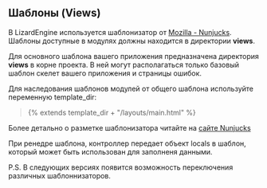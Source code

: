 ## Шаблоны (Views)

В LizardEngine используется шаблонизатор от [Mozilla - Nunjucks](https://mozilla.github.io/nunjucks/).
Шаблоны доступные в модулях должны находится в директории **views**.

Для основного шаблона вашего приложения предназначена директория **views** в корне проекта. В ней могут располагаться только
базовый шаблон скелет вашего приложения и страницы ошибок.

Для наследования шаблонов модулей от общего шаблона используйте переменную template_dir:

> {% extends template_dir + "/layouts/main.html" %}

Более детально о разметке шаблонизатора читайте на [сайте Nunjucks](https://mozilla.github.io/nunjucks/templating.html)

При ренедре шаблона, контроллер передает объект locals в шаблон, который может быть использован для заполненя данными.

P.S. В следующих версиях появится возможность переключения различных шаблоннизаторов.